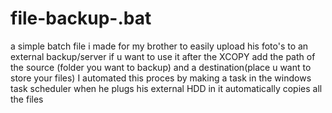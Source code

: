 # file-backup-.bat
a simple batch file i made for my brother to easily upload his foto's to an external backup/server if u want to use it after the XCOPY add the path of the source (folder you want to backup) and a destination(place u want to store your files)
I automated this proces by making a task in the windows task scheduler when he plugs his external HDD in it automatically copies all the files
